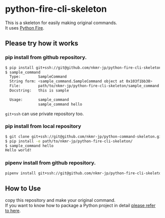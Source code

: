 # python-fire-cli-skeleton

This is a skeleton for easily making original commands.<br>
It uses [Python Fire](https://github.com/google/python-fire).

## Please try how it works

### pip install from github repository.

```sh
$ pip install git+ssh://git@github.com/nkmr-jp/python-fire-cli-skeleton.git
$ sample_command
  Type:        SampleCommand
  String form: <sample_command.SampleCommand object at 0x103f1bb38>
  File:        path/to/nkmr-jp/python-fire-cli-skeleton/sample_command.py
  Docstring:   this is sample
  
  Usage:       sample_command
               sample_command hello
```

`git+ssh` can use private repository too.


### pip install from local repository
```sh
$ git clone git+ssh://git@github.com/nkmr-jp/python-command-skeleton.git
$ pip install -e path/to/nkmr-jp/python-fire-cli-skeleton/
$ sample_command hello
Hello world!
```

### pipenv install from github repository.
```sh
pipenv install git+ssh://git@github.com/nkmr-jp/python-fire-cli-skeleton.git#egg=sample-command
```

## How to Use
copy this repository and make your original command.<br>
If you want to know how to package a Python project in detail [please refer to here](https://packaging.python.org/tutorials/packaging-projects/).
